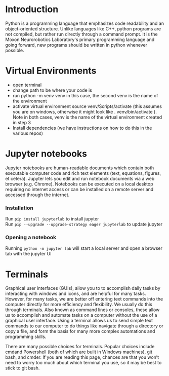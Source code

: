 
# Introduction

Python is a programming language that emphasizes code readability and an object-oriented structure. Unlike languages like C++, python programs are not compiled, but rather run directly through a command prompt. It is the Moxon Neurorobotics Laboratory's primary programming language and going forward, new programs should be written in python whenever possible.

# Virtual Environments

* open terminal
* change path to be where your code is
* run python -m venv venv in this case, the second venv is the name of the environment
* activate virtual environment source venv/Scripts/activate (this assumes you are on windows, otherwise it might look like . venv/bin/activate ). Note in both cases, venv is the name of the virtual environment created in step 3
* Install dependencies (we have instructions on how to do this in the various repos)

# Jupyter notebooks

Jupyter notebooks are human-readable documents which contain both executable  computer code and rich text elements (text, equations, figures, et cetera). Jupyter lets you edit and run notebook documents via a web browser (e.g. Chrome). Notebooks can be executed on a local desktop requiring no internet access or can be installed on a remote server and accessed through the internet.

### Installation

Run `pip install jupyterlab` to install jupyter  
Run `pip --upgrade --upgrade-strategy eager jupyterlab` to update jupyter

### Opening a notebook

Running `python -m jupyter lab` will start a local server and open a browser tab with the jupyter UI

# Terminals

Graphical user interfaces (GUIs), allow you to to accomplish daily tasks by interacting with windows and icons, and are helpful for many tasks. However, for many tasks, we are better off  entering text commands into the computer directly for more efficiency and flexibility. We usually do this through terminals. Also known as command lines or consoles, these allow  us to accomplish and automate tasks on a computer without the use of a graphical user interface. Using a terminal allows us to send simple text commands to our computer to do things like navigate through a directory or copy a file, and form the basis for many more complex automations and programming skills.

There are many possible choices for terminals. Popular choices include cmdand Powershell (both of which are built in Windows machines), git bash, and cmder. If you are reading this page, chances are that you won’t need to worry too much about which terminal you use, so it may  be best to stick to git bash.
